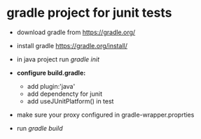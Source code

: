 # gradle project for junit tests

* download gradle from https://gradle.org/

* install gradle
	https://gradle.org/install/
	
* in java project run *gradle init*

* **configure build.gradle:**
  - add plugin:'java'
  - add dependencty for junit
  - add useJUnitPlatform() in test
		
* make sure your proxy configured in gradle-wrapper.proprties

* run *gradle build*
